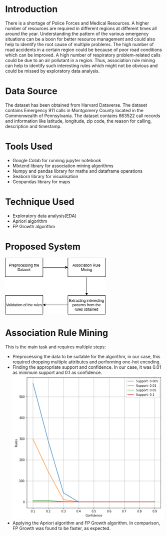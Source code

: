# Introduction
There is a shortage of Police Forces and Medical Resources. A higher number of resources are required in different regions at different times all around the year. Understanding the pattern of the various emergency situations can be a boon for better resource management and could also help to identify the root cause of multiple problems.
The high number of road accidents in a certain region could be because of poor road conditions which can be improved. A high number of respiratory problem-related calls could be due to an air pollutant in a region. Thus, association rule mining can help to identify such interesting rules which might not be obvious and could be missed by exploratory data analysis.
# Data Source
The dataset has been obtained from Harvard Dataverse. The dataset contains Emergency 911 calls in Montgomery County located in the Commonwealth of Pennsylvania.
The dataset contains 663522 call records and information like latitude, longitude, zip code, the reason for calling, description and timestamp.
# Tools Used
- Google Colab for running jupyter notebook
- Mlxtend library for association mining algorithms
- Numpy and pandas library for maths and dataframe operations
- Seaborn library for visualisation
- Geopandas library for maps
# Technique Used
- Exploratory data analysis(EDA)
- Apriori algorithm
- FP Growth algorithm
# Proposed System
 ![System Architecture](/Images/flowchart_square.png)
# Association Rule Mining
This is the main task and requires multiple steps:
- Preprocessing the data to be suitable for the algorithm, in our case, this required dropping multiple attributes and performing one-hot encoding.
- Finding the appropriate support and confidence. In our case, it was 0.01 as minimum support and 0.1 as confidence.
  ![Best Support and Confidence](/Images/Best.png)
- Applying the Apriori algorithm and FP Growth algorithm. In comparison, FP Growth was found to be faster, as expected.

